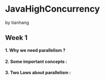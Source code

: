 # JavaHighConcurrency
by tianhang
## Week 1
#### 1. Why we need parallelism ?

#### 2. Some important concepts :

#### 3. Two Laws about parallelism :
